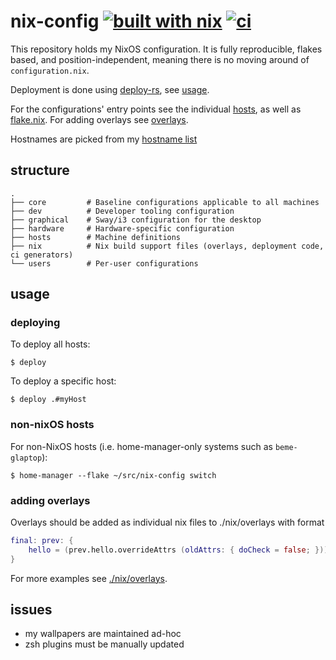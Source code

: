 # nix-config [![built with nix](https://builtwithnix.org/badge.svg)](https://builtwithnix.org) [![ci](https://github.com/lovesegfault/nix-config/actions/workflows/ci.yaml/badge.svg)](https://github.com/lovesegfault/nix-config/actions/workflows/ci.yaml)

This repository holds my NixOS configuration. It is fully reproducible, flakes
based, and position-independent, meaning there is no moving around of
`configuration.nix`.

Deployment is done using [deploy-rs], see [usage](#usage).

For the configurations' entry points see the individual [hosts], as well as
[flake.nix]. For adding overlays see [overlays](#overlays).

Hostnames are picked from my [hostname list][hostnames]

## structure

```
.
├── core         # Baseline configurations applicable to all machines
├── dev          # Developer tooling configuration
├── graphical    # Sway/i3 configuration for the desktop
├── hardware     # Hardware-specific configuration
├── hosts        # Machine definitions
├── nix          # Nix build support files (overlays, deployment code, ci generators)
└── users        # Per-user configurations
```

## usage

### deploying

To deploy all hosts:

```console
$ deploy
```

To deploy a specific host:

```console
$ deploy .#myHost
```

### non-nixOS hosts

For non-NixOS hosts (i.e. home-manager-only systems such as `beme-glaptop`):

```console
$ home-manager --flake ~/src/nix-config switch
```

### adding overlays

Overlays should be added as individual nix files to ./nix/overlays with format

```nix
final: prev: {
    hello = (prev.hello.overrideAttrs (oldAttrs: { doCheck = false; }));
}
```

For more examples see [./nix/overlays][overlays].

## issues

* my wallpapers are maintained ad-hoc
* zsh plugins must be manually updated

[deploy-rs]: https://github.com/serokell/deploy-rs
[hosts]: https://github.com/lovesegfault/nix-config/blob/master/hosts
[flake.nix]: https://github.com/lovesegfault/nix-config/blob/master/flake.nix
[hostnames]: https://gist.github.com/2a059213162c190f125c16a8d4463043
[overlays]: https://github.com/lovesegfault/nix-config/blob/master/nix/overlays
